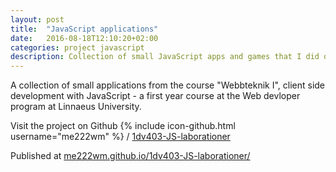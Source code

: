 ```yaml
---
layout: post
title:  "JavaScript applications"
date:   2016-08-18T12:10:20+02:00
categories: project javascript
description: Collection of small JavaScript apps and games that I did during my first year at university.
---
```


A collection of small applications from the course "Webbteknik I", client side development with JavaScript - a first year course at the Web devloper program at Linnaeus University.

Visit the project on Github
{% include icon-github.html username="me222wm" %} /
[1dv403-JS-laborationer](https://github.com/me222wm/1dv403-JS-laborationer)

Published at [me222wm.github.io/1dv403-JS-laborationer/](http://me222wm.github.io/1dv403-JS-laborationer/)
